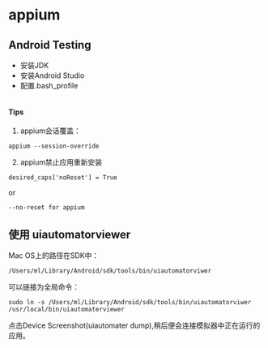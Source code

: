 # appium

## Android Testing
- 安装JDK
- 安装Android Studio
- 配置.bash_profile

```python
```

#### Tips
1. appium会话覆盖：

```shell
appium --session-override 
```

2. appium禁止应用重新安装

```
desired_caps['noReset'] = True
```

or 

```
--no-reset for appium
```

## 使用 uiautomatorviewer
Mac OS上的路径在SDK中：  

```shell
/Users/ml/Library/Android/sdk/tools/bin/uiautomatorviwer
```

可以链接为全局命令：  

```shell
sudo ln -s /Users/ml/Library/Android/sdk/tools/bin/uiautomatorviwer /usr/local/bin/uiautomaterviewer
```

点击Device Screenshot(uiautomater dump),稍后便会连接模拟器中正在运行的应用。  

